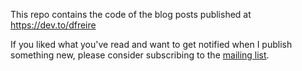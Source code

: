 This repo contains the code of the blog posts published at https://dev.to/dfreire

If you liked what you've read and want to get notified when I publish something new, please consider subscribing to the [mailing list](https://airtable.com/shr6oZPj9xxsYq0h8).
